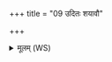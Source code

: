 +++
title = "09 उदितः शयावौ"

+++
<details><summary>मूलम् (WS)</summary>

उदितः शयावौ विथुरौ दिवं गृध्राविवेयथुः ।  
शोचनावभिशोचनावस्योच्छोचनौ हृदः ॥ ॥ १० ॥
</details>